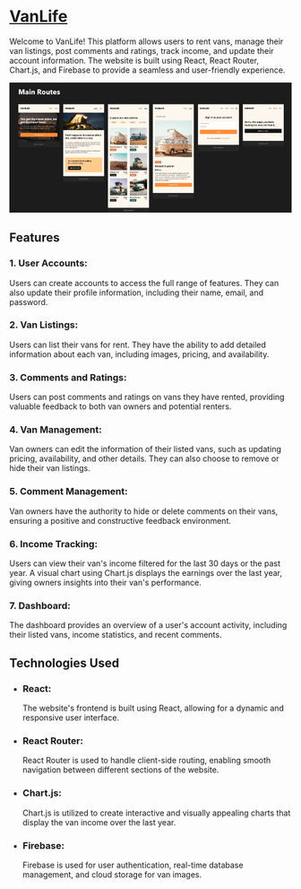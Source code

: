 <h1><a href="https://willowy-otter-c9cca4.netlify.app">VanLife</a></h1>

Welcome to VanLife! This platform allows users to rent vans, manage their van listings, post comments and ratings, track income, and update their account information. The website is built using React, React Router, Chart.js, and Firebase to provide a seamless and user-friendly experience.

<img src="./src/assets/vanlife-main.png" alt="vanlife main pages">
<h2>Features</h2>

<h3>1. User Accounts:</h3> 
Users can create accounts to access the full range of features. They can also update their profile information, including their name, email, and password.

<h3>2. Van Listings:</h3>
Users can list their vans for rent. They have the ability to add detailed information about each van, including images, pricing, and availability.

<h3>3. Comments and Ratings:</h3> 
Users can post comments and ratings on vans they have rented, providing valuable feedback to both van owners and potential renters.

<h3>4. Van Management:</h3> 
Van owners can edit the information of their listed vans, such as updating pricing, availability, and other details. They can also choose to remove or hide their van listings.

<h3>5. Comment Management:</h3>
Van owners have the authority to hide or delete comments on their vans, ensuring a positive and constructive feedback environment.

<h3>6. Income Tracking:</h3> 
Users can view their van's income filtered for the last 30 days or the past year. A visual chart using Chart.js displays the earnings over the last year, giving owners insights into their van's performance.

<h3>7. Dashboard:</h3> 
The dashboard provides an overview of a user's account activity, including their listed vans, income statistics, and recent comments.

<h2>Technologies Used</h2>

- <h3>React:</h3> 
  The website's frontend is built using React, allowing for a dynamic and responsive user interface.

- <h3>React Router:</h3> 
  React Router is used to handle client-side routing, enabling smooth navigation between different sections of the website.

- <h3>Chart.js:</h3> 
  Chart.js is utilized to create interactive and visually appealing charts that display the van income over the last year.

- <h3>Firebase:</h3> 
  Firebase is used for user authentication, real-time database management, and cloud storage for van images.
